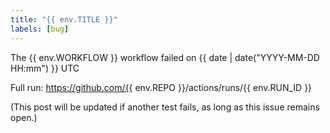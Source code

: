 ```yaml
---
title: "{{ env.TITLE }}"
labels: [bug]
---
```

The {{ env.WORKFLOW }} workflow failed on {{ date | date("YYYY-MM-DD HH:mm") }} UTC

Full run: https://github.com/{{ env.REPO }}/actions/runs/{{ env.RUN_ID }}

(This post will be updated if another test fails, as long as this issue remains open.)
